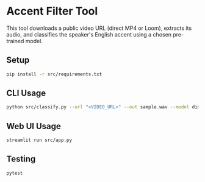 # Accent Filter Tool

This tool downloads a public video URL (direct MP4 or Loom), extracts its audio, and classifies the speaker's English accent using a chosen pre-trained model.

## Setup
```bash
pip install -r src/requirements.txt
```

## CLI Usage
```bash
python src/classify.py --url "<VIDEO_URL>" --out sample.wav --model dima806
```

## Web UI Usage
```bash
streamlit run src/app.py
```

## Testing
```bash
pytest
```